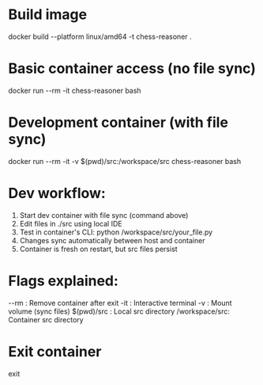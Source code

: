 # Build image

docker build --platform linux/amd64 -t chess-reasoner .

# Basic container access (no file sync)

docker run --rm -it chess-reasoner bash

# Development container (with file sync)

docker run --rm -it -v $(pwd)/src:/workspace/src chess-reasoner bash

# Dev workflow:

1. Start dev container with file sync (command above)
2. Edit files in ./src using local IDE
3. Test in container's CLI: python /workspace/src/your_file.py
4. Changes sync automatically between host and container
5. Container is fresh on restart, but src files persist

# Flags explained:

--rm : Remove container after exit
-it : Interactive terminal
-v : Mount volume (sync files)
$(pwd)/src : Local src directory
/workspace/src: Container src directory

# Exit container

exit
